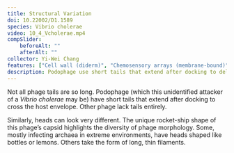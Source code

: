 ```yaml
---
title: Structural Variation
doi: 10.22002/D1.1589
species: Vibrio cholerae
video: 10_4_Vcholerae.mp4
compSlider:
    beforeAlt: ""
    afterAlt: ""
collector: Yi-Wei Chang
features: ["Cell wall (diderm)", "Chemosensory arrays (membrane-bound)", "Membrane (inner)", "Membrane (outer)", "Phage capsids", "Phage tail fibers", "Ribosomes", "Storage granules", "Type II secretion systems", "Unidentified structures", "Vesicles (extracellular)"]
description: Podophage use short tails that extend after docking to deliver their genomes into bacteria like Vibrio cholerae. Phage capsids have a variety of shapes
---
```


Not all phage tails are so long. Podophage (which this unidentified attacker of a *Vibrio cholerae* may be) have short tails that extend after docking to cross the host envelope. Other phage lack tails entirely.

Similarly, heads can look very different. The unique rocket-ship shape of this phage’s capsid highlights the diversity of phage morphology. Some, mostly infecting archaea in extreme environments, have heads shaped like bottles or lemons. Others take the form of long, thin filaments.

